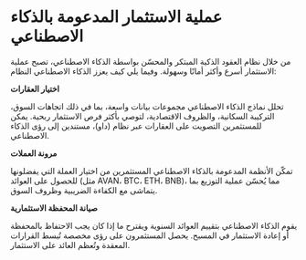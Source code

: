 # عملية الاستثمار المدعومة بالذكاء الاصطناعي

من خلال نظام العقود الذكية المبتكر والمحسّن بواسطة الذكاء الاصطناعي، تصبح عملية الاستثمار أسرع وأكثر أمانًا وسهولة. وفيما يلي كيف يعزز الذكاء الاصطناعي النظام:

**اختيار العقارات**

تحلل نماذج الذكاء الاصطناعي مجموعات بيانات واسعة، بما في ذلك اتجاهات السوق، التركيبة السكانية، والظروف الاقتصادية، لتوصي بأكثر فرص الاستثمار ربحية. يمكن للمستثمرين التصويت على العقارات عبر نظام (داو)، مستندين إلى رؤى الذكاء الاصطناعي.

**مرونة العملات**

تمكّن الأنظمة المدعومة بالذكاء الاصطناعي المستثمرين من اختيار العملة التي يفضلونها للحصول على العوائد (مثل AVAN، BTC، ETH، BNB)، مما يُحسّن عملية التوزيع بما يتماشى مع الكفاءة الضريبية وظروف السوق.

**صيانة المحفظة الاستثمارية**

يقوم الذكاء الاصطناعي بتقييم العوائد السنوية ويقترح ما إذا كان يجب الاحتفاظ بالمحفظة أو إعادة الاستثمار في المسبح. يحصل المستثمرون على رؤى مخصصة تُبسط القرارات المعقدة وتُعظم العائد على الاستثمار.
